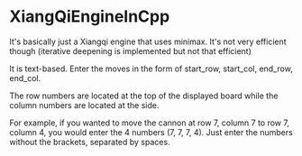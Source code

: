 # XiangQiEngineInCpp
It's basically just a Xiangqi engine that uses minimax. It's not very efficient though (iterative deepening is implemented but not that efficient)

It is text-based. Enter the moves in the form of start_row, start_col, end_row, end_col.

The row numbers are located at the top of the displayed board while the column numbers are located at the side.

For example, if you wanted to move the cannon at row 7, column 7 to row 7, column 4, you would enter the 4 numbers (7, 7, 7, 4). Just enter the numbers without the brackets, separated by spaces.
